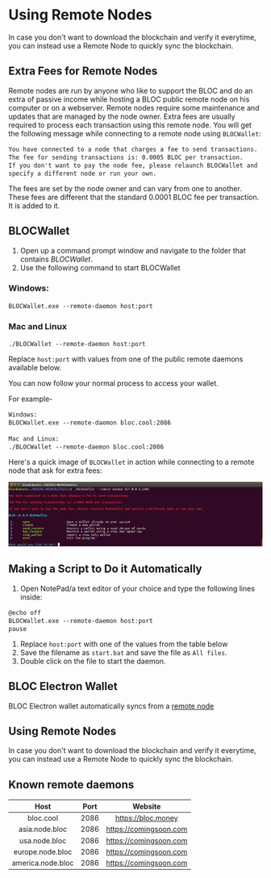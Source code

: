 # **Using Remote Nodes**

In case you don't want to download the blockchain and verify it everytime, you can instead use a Remote Node to quickly sync the blockchain.

## **Extra Fees for Remote Nodes**

Remote nodes are run by anyone who like to support the BLOC and do an extra of passive income while hosting a BLOC public remote node on his computer or on a webserver. Remote nodes require some maintenance and updates that are managed by the node owner. Extra fees are usually required to process each transaction using this remote node. You will get the following message while connecting to a remote node using `BLOCWallet`:

```
You have connected to a node that charges a fee to send transactions.
The fee for sending transactions is: 0.0005 BLOC per transaction. 
If you don't want to pay the node fee, please relaunch BLOCWallet and specify a different node or run your own.
```
The fees are set by the node owner and can vary from one to another. These fees are different that the standard 0.0001 BLOC fee per transaction. It is added to it.

## **BLOCWallet**

1. Open up a command prompt window and navigate to the folder that contains *BLOCWallet*.
2. Use the following command to start BLOCWallet  

### Windows:

```
BLOCWallet.exe --remote-daemon host:port
```

### Mac and Linux

```
./BLOCWallet --remote-daemon host:port
```

Replace `host:port` with values from one of the public remote daemons available below.

You can now follow your normal process to access your wallet.

For example-

```
Windows:
BLOCWallet.exe --remote-daemon bloc.cool:2086

Mac and Linux:
./BLOCWallet --remote-daemon bloc.cool:2086
```

Here's a quick image of `BLOCWallet` in action while connecting to a remote node that ask for extra fees:

![blocwallet](images//RemoteNode/bloc-wallet-connect-remote-node.png)


## **Making a Script to Do it Automatically**

1. Open NotePad/a text editor of your choice and type the following lines inside:

```text
@echo off
BLOCWallet.exe --remote-daemon host:port
pause
```

1. Replace `host:port` with one of the values from the table below
2. Save the filename as `start.bat` and save the file as `All files`.
3. Double click on the file to start the daemon.

## **BLOC Electron Wallet**

BLOC Electron wallet automatically syncs from a [remote node](#)

## Using Remote Nodes

In case you don't want to download the blockchain and verify it everytime, you can instead use a Remote Node to quickly sync the blockchain.

## **Known remote daemons**

|         Host         | Port  |        Website        |
| :------------------: | :---: | :-------------------: |
| bloc.cool | 2086 | https://bloc.money |
| asia.node.bloc | 2086 | https://comingsoon.com |
| usa.node.bloc | 2086 | https://comingsoon.com |
| europe.node.bloc | 2086 | https://comingsoon.com |
| america.node.bloc | 2086 | https://comingsoon.com |